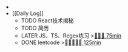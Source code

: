 -
- [[Daily Log]]
	- TODO React技术揭秘
	- TODO 简历
	- LATER JS、TS、Regex练习 >[🍅🍅🍅 75min](#agenda-pomo://?t=f-1690450894959-1500%2Cf-1690452876125-1500%2Cf-1690454468285-1500)
	- DONE leetcode >[🍅🍅🍅🍅🍅 125min](#agenda-pomo://?t=f-1690523265085-1500%2Cf-1690525260194-1500%2Cf-1690529943286-1500%2Cf-1690531541594-1500%2Cf-1690539966519-1500)